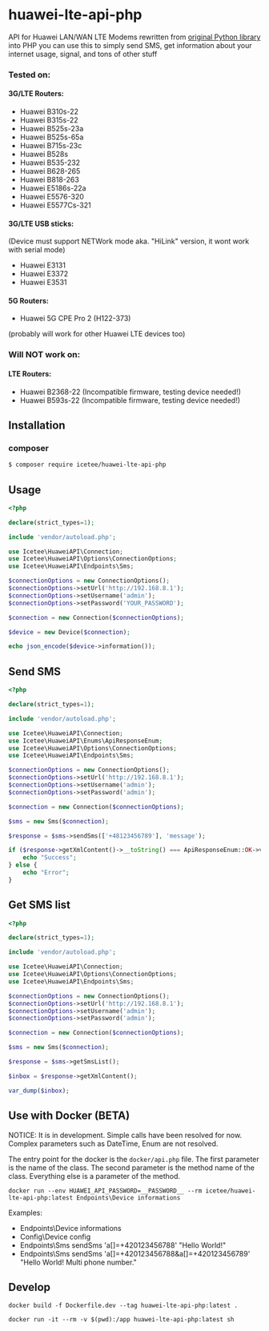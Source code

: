 # huawei-lte-api-php

API for Huawei LAN/WAN LTE Modems rewritten from [original Python library](https://github.com/Salamek/huawei-lte-api) into PHP you can use this to simply send SMS, get information about your internet usage, signal, and tons of other stuff

### Tested on:
#### 3G/LTE Routers:
* Huawei B310s-22
* Huawei B315s-22
* Huawei B525s-23a
* Huawei B525s-65a
* Huawei B715s-23c
* Huawei B528s
* Huawei B535-232
* Huawei B628-265
* Huawei B818-263
* Huawei E5186s-22a
* Huawei E5576-320
* Huawei E5577Cs-321

#### 3G/LTE USB sticks:
(Device must support NETWork mode aka. "HiLink" version, it wont work with serial mode)
* Huawei E3131
* Huawei E3372
* Huawei E3531

#### 5G Routers:
* Huawei 5G CPE Pro 2 (H122-373)

(probably will work for other Huawei LTE devices too)

### Will NOT work on:
#### LTE Routers:
* Huawei B2368-22 (Incompatible firmware, testing device needed!)
* Huawei B593s-22 (Incompatible firmware, testing device needed!)

## Installation

### composer
```bash
$ composer require icetee/huawei-lte-api-php
```

## Usage
```php
<?php

declare(strict_types=1);

include 'vendor/autoload.php';

use Icetee\HuaweiAPI\Connection;
use Icetee\HuaweiAPI\Options\ConnectionOptions;
use Icetee\HuaweiAPI\Endpoints\Sms;

$connectionOptions = new ConnectionOptions();
$connectionOptions->setUrl('http://192.168.8.1');
$connectionOptions->setUsername('admin');
$connectionOptions->setPassword('YOUR_PASSWORD');

$connection = new Connection($connectionOptions);

$device = new Device($connection);

echo json_encode($device->information());
```

## Send SMS

```php
<?php

declare(strict_types=1);

include 'vendor/autoload.php';

use Icetee\HuaweiAPI\Connection;
use Icetee\HuaweiAPI\Enums\ApiResponseEnum;
use Icetee\HuaweiAPI\Options\ConnectionOptions;
use Icetee\HuaweiAPI\Endpoints\Sms;

$connectionOptions = new ConnectionOptions();
$connectionOptions->setUrl('http://192.168.8.1');
$connectionOptions->setUsername('admin');
$connectionOptions->setPassword('admin');

$connection = new Connection($connectionOptions);

$sms = new Sms($connection);

$response = $sms->sendSms(['+48123456789'], 'message');

if ($response->getXmlContent()->__toString() === ApiResponseEnum::OK->value) {
    echo "Success";
} else {
    echo "Error";
}
```

## Get SMS list

```php
<?php

declare(strict_types=1);

include 'vendor/autoload.php';

use Icetee\HuaweiAPI\Connection;
use Icetee\HuaweiAPI\Options\ConnectionOptions;
use Icetee\HuaweiAPI\Endpoints\Sms;

$connectionOptions = new ConnectionOptions();
$connectionOptions->setUrl('http://192.168.8.1');
$connectionOptions->setUsername('admin');
$connectionOptions->setPassword('admin');

$connection = new Connection($connectionOptions);

$sms = new Sms($connection);

$response = $sms->getSmsList();

$inbox = $response->getXmlContent();

var_dump($inbox);
```

## Use with Docker (BETA)

NOTICE: It is in development. Simple calls have been resolved for now. Complex parameters such as DateTime, Enum are not resolved.

The entry point for the docker is the `docker/api.php` file. The first parameter is the name of the class. The second parameter is the method name of the class. Everything else is a parameter of the method.

```
docker run --env HUAWEI_API_PASSWORD=__PASSWORD__ --rm icetee/huawei-lte-api-php:latest Endpoints\Device informations
```

Examples:
- Endpoints\\Device informations
- Config\\Device config
- Endpoints\\Sms sendSms 'a[]=+420123456788' "Hello World!"
- Endpoints\\Sms sendSms 'a[]=+420123456788&a[]=+420123456789' "Hello World! Multi phone number."

## Develop

```
docker build -f Dockerfile.dev --tag huawei-lte-api-php:latest .
```

```
docker run -it --rm -v $(pwd):/app huawei-lte-api-php:latest sh
```
